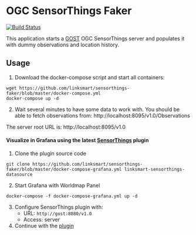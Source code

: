 # OGC SensorThings Faker
[![Build Status](https://travis-ci.com/linksmart/sensorthings-faker.svg?branch=master)](https://travis-ci.com/linksmart/sensorthings-faker)

This application starts a [GOST](https://github.com/gost/server) OGC SensorThings server and populates it with dummy observations and location history.

## Usage

1. Download the docker-compose script and start all containers:
```
wget https://github.com/linksmart/sensorthings-faker/blob/master/docker-compose.yml
docker-compose up -d
```
2. Wait several minutes to have some data to work with. You should be able to fetch observations from: http://localhost:8095/v1.0/Observations

The server root URL is: http://localhost:8095/v1.0

#### Visualize in Grafana using the latest [SensorThings](https://github.com/linksmart/grafana-sensorthings-datasource) plugin
1. Clone the plugin source code
```
git clone https://github.com/linksmart/sensorthings-faker/blob/master/docker-compose-grafana.yml linksmart-sensorthings-datasource
```
2. Start Grafana with Worldmap Panel
```
docker-compose -f docker-compose-grafana.yml up -d
```
3. Configure SensorThings plugin with:
   - URL: `http://gost:8080/v1.0`
   - Access: server
4. Continue with the [plugin](https://github.com/linksmart/grafana-sensorthings-datasource/blob/master/README.md)